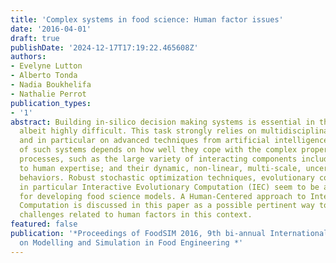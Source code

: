 ```yaml
---
title: 'Complex systems in food science: Human factor issues'
date: '2016-04-01'
draft: true
publishDate: '2024-12-17T17:19:22.465608Z'
authors:
- Evelyne Lutton
- Alberto Tonda
- Nadia Boukhelifa
- Nathalie Perrot
publication_types:
- '1'
abstract: Building in-silico decision making systems is essential in the food domain,
  albeit highly difficult. This task strongly relies on multidisciplinary research
  and in particular on advanced techniques from artificial intelligence. The success
  of such systems depends on how well they cope with the complex properties of food
  processes, such as the large variety of interacting components including those related
  to human expertise; and their dynamic, non-linear, multi-scale, uncertain and non-equilibrium
  behaviors. Robust stochastic optimization techniques, evolutionary computation and
  in particular Interactive Evolutionary Computation (IEC) seem to be a fruitful framework
  for developing food science models. A Human-Centered approach to Interactive Evolutionary
  Computation is discussed in this paper as a possible pertinent way to cope with
  challenges related to human factors in this context.
featured: false
publication: '*Proceedings of FoodSIM 2016, 9th bi-annual International Conference
  on Modelling and Simulation in Food Engineering *'
---
```


